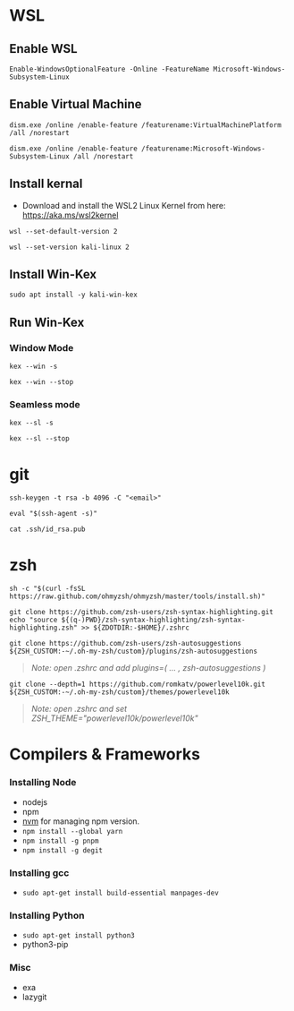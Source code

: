 **<h1>WSL</h1>**

**<H2>Enable WSL</H2>**

```
Enable-WindowsOptionalFeature -Online -FeatureName Microsoft-Windows-Subsystem-Linux
```

**<H2>Enable Virtual Machine</H2>**

```
dism.exe /online /enable-feature /featurename:VirtualMachinePlatform /all /norestart
```

```
dism.exe /online /enable-feature /featurename:Microsoft-Windows-Subsystem-Linux /all /norestart
```

**<H2>Install kernal</H2>**

- Download and install the WSL2 Linux Kernel from here: https://aka.ms/wsl2kernel

```
wsl --set-default-version 2
```

```
wsl --set-version kali-linux 2
```

**<H2>Install Win-Kex</H2>**

```
sudo apt install -y kali-win-kex
```

**<H2>Run Win-Kex</H2>**

**<h3>Window Mode</h3>**

```
kex --win -s
```

```
kex --win --stop
```

**<h3>Seamless mode</h3>**

```
kex --sl -s
```

```
kex --sl --stop
```



**<h1>git</h1>**

```
ssh-keygen -t rsa -b 4096 -C "<email>"
```

```
eval "$(ssh-agent -s)"
```

```
cat .ssh/id_rsa.pub
```

**<h1>zsh</h1>**

```
sh -c "$(curl -fsSL https://raw.github.com/ohmyzsh/ohmyzsh/master/tools/install.sh)"
```

```
git clone https://github.com/zsh-users/zsh-syntax-highlighting.git
echo "source ${(q-)PWD}/zsh-syntax-highlighting/zsh-syntax-highlighting.zsh" >> ${ZDOTDIR:-$HOME}/.zshrc
```

```
git clone https://github.com/zsh-users/zsh-autosuggestions ${ZSH_CUSTOM:-~/.oh-my-zsh/custom}/plugins/zsh-autosuggestions
```
> *Note: open .zshrc and  add plugins=( ... , zsh-autosuggestions )*

```
git clone --depth=1 https://github.com/romkatv/powerlevel10k.git ${ZSH_CUSTOM:-~/.oh-my-zsh/custom}/themes/powerlevel10k
```
> *Note: open .zshrc and set ZSH_THEME="powerlevel10k/powerlevel10k"*

**<h1>Compilers & Frameworks</h1>**

### Installing Node
- nodejs
- npm
- [nvm](https://phoenixnap.com/kb/update-node-js-version) for managing npm version.
- `npm install --global yarn`
- `npm install -g pnpm`
- `npm install -g degit`

### Installing gcc
- `sudo apt-get install build-essential manpages-dev`

### Installing Python
- `sudo apt-get install python3`
-  python3-pip

### Misc
- exa
- lazygit



